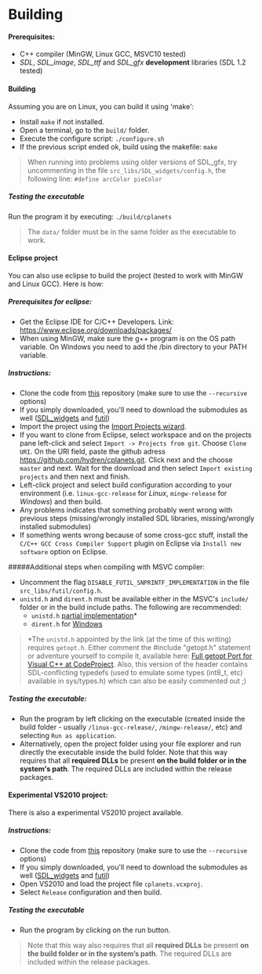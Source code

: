 # Building

#### Prerequisites:
* C++ compiler (MinGW, Linux GCC, MSVC10 tested)
* *SDL*, *SDL_image*, *SDL_ttf* and *SDL_gfx* **development** libraries (SDL 1.2 tested)

#### Building
Assuming you are on Linux, you can build it using 'make':

* Install `make` if not installed.
* Open a terminal, go to the `build/` folder.
* Execute the configure script: `./configure.sh`
* If the previous script ended ok, build using the makefile: `make`

> When running into problems using older versions of SDL_gfx, try uncommenting in the file `src_libs/SDL_widgets/config.h`, the following line: `#define arcColor pieColor`

##### Testing the executable
Run the program it by executing: `./build/cplanets`
> The `data/` folder must be in the same folder as the executable to work.

#### Eclipse project
You can also use eclipse to build the project (tested to work with MinGW and Linux GCC). Here is how:

##### Prerequisites for eclipse:
- Get the Eclipse IDE for C/C++ Developers. Link: https://www.eclipse.org/downloads/packages/
- When using MinGW, make sure the g++ program is on the OS path variable. On Windows you need to add the /bin directory to your PATH variable.

##### Instructions:
- Clone the code from [this](https://github.com/hydren/cplanets.git) repository (make sure to use the `--recursive` options)
- If you simply downloaded, you'll need to download the submodules as well ([SDL_widgets](https://github.com/hydren/SDL_widgets) and [futil](https://github.com/hydren/futil))
- Import the project using the [Import Projects wizard](http://help.eclipse.org/kepler/index.jsp?topic=%2Forg.eclipse.platform.doc.user%2Ftasks%2Ftasks-importproject.htm).
- If you want to clone from Eclipse, select workspace and on the projects pane left-click and select `Import -> Projects from git`. Choose `Clone URI`. On the URI field, paste the github adress https://github.com/hydren/cplanets.git. Click next and the choose `master` and next. Wait for the download and then select `Import existing projects` and then next and finish.
- Left-click project and select build configuration according to your environment (i.e. `linux-gcc-release` for *Linux*, `mingw-release` for *Windows*) and then build.
- Any problems indicates that something probably went wrong with previous steps (missing/wrongly installed SDL libraries, missing/wrongly installed submodules)
- If something wents wrong because of some cross-gcc stuff, install the `C/C++ GCC Cross Compiler Support` plugin on Eclipse via `Install new software` option on Eclipse.

#####Additional steps when compiling with MSVC compiler:
- Uncomment the flag `DISABLE_FUTIL_SNPRINTF_IMPLEMENTATION` in the file `src_libs/futil/config.h`.
- `unistd.h` and `dirent.h` must be available either in the MSVC's `include/` folder or in the build include paths. The following are recommended:
  * `unistd.h` [partial implementation](https://gist.github.com/mbikovitsky/39224cf521bfea7eabe9)*
  * `dirent.h` for [Windows](https://github.com/tronkko/dirent)

> *The `unistd.h` appointed by the link (at the time of this writing) requires `getopt.h`. Either comment the #include "getopt.h" statement or adventure yourself to compile it, available here: [Full getopt Port for Visual C++ at CodeProject](http://www.codeproject.com/Articles/157001/Full-getopt-Port-for-Unicode-and-Multibyte-Microso).
> Also, this version of the header contains SDL-conflicting typedefs (used to emulate some types (int8_t, etc) available in sys/types.h) which can also be easily commented out ;)

##### Testing the executable:
- Run the program by left clicking on the executable (created inside the build folder - usually `/linux-gcc-release/`, `/mingw-release/`, etc) and selecting `Run as application`. 
- Alternatively, open the project folder using your file explorer and run directly the executable inside the build folder. Note that this way requires that all **required DLLs** be present **on the build folder or in the system's path**. The required DLLs are included within the release packages.

#### Experimental VS2010 project:
There is also a experimental VS2010 project available. 

##### Instructions:
- Clone the code from [this](https://github.com/hydren/cplanets.git) repository (make sure to use the `--recursive` options)
- If you simply downloaded, you'll need to download the submodules as well ([SDL_widgets](https://github.com/hydren/SDL_widgets) and [futil](https://github.com/hydren/futil))
- Open VS2010 and load the project file `cplanets.vcxproj`.
- Select `Release` configuration and then build. 

##### Testing the executable
- Run the program by clicking on the run button.
> Note that this way also requires that all **required DLLs** be present **on the build folder or in the system’s path**. The required DLLs are included within the release packages.

